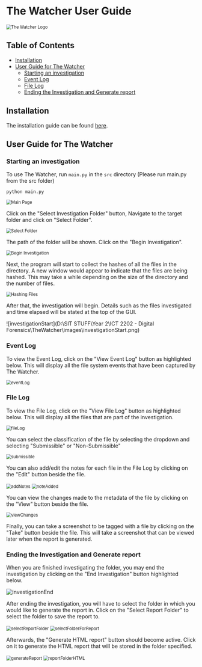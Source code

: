 # The Watcher User Guide

<img src="./images/theWatcherLogo.png" alt="The Watcher Logo" style="zoom:80%;" />

## Table of Contents
  * [Installation](#installation)
  * [User Guide for The Watcher](#user-guide-for-the-watcher)
    + [Starting an investigation](#starting-an-investigation)
    + [Event Log](#event-log)
    + [File Log](#file-log)
    + [Ending the Investigation and Generate report](#ending-the-investigation-and-generate-report)

## Installation

The installation guide can be found [here](./README.md).

## User Guide for The Watcher
### Starting an investigation

To use The Watcher, run `main.py` in the `src` directory (Please run main.py from the src folder)

```
python main.py
```

<img src="./images/mainPage.png" alt="Main Page" style="zoom:80%;" />

Click on the "Select Investigation Folder" button, Navigate to the target folder and click on "Select Folder".

<img src="./images/selectFolder.png" alt="Select Folder" style="zoom:80%;" />

The path of the folder will be shown. Click on the "Begin Investigation".

<img src="./images/beginInvestigation.png" alt="Begin Investigation" style="zoom:80%;" />

Next, the program will start to collect the hashes of all the files in the directory. A new window would appear to indicate that the files are being hashed. This may take a while depending on the size of the directory and the number of files.

<img src="./images/hashingFiles.png" alt="Hashing Files" style="zoom:80%;" />

After that, the investigation will begin. Details such as the files investigated and time elapsed will be stated at the top of the GUI.

![investigationStart](D:\SIT STUFF\Year 2\ICT 2202 - Digital Forensics\TheWatcher\images\investigationStart.png)

### Event Log

To view the Event Log, click on the "View Event Log" button as highlighted below. This will display all the file system events that have been captured by The Watcher.

<img src=".\images\eventLog.png" alt="eventLog" style="zoom:80%;" />

### File Log

To view the File Log, click on the "View File Log" button as highlighted below. This will display all the files that are part of the investigation.

<img src=".\images\fileLog.png" alt="fileLog" style="zoom:80%;" />

You can select the classification of the file by selecting the dropdown and selecting "Submissible" or "Non-Submissible"

<img src=".\images\submissible.png" alt="submissible" style="zoom:80%;" />

You can also add/edit the notes for each file in the File Log by clicking on the "Edit" button beside the file.

<img src=".\images\addNotes.png" alt="addNotes" style="zoom:80%;"/>

<img src=".\images\noteAdded.png" alt="noteAdded" style="zoom:80%;" />

You can view the changes made to the metadata of the file by clicking on the "View" button beside the file.

 <img src=".\images\viewChanges.png" alt="viewChanges" style="zoom:80%;" />

Finally, you can take a screenshot to be tagged with a file by clicking on the "Take" button beside the file. This will take a screenshot that can be viewed later when the report is generated.

### Ending the Investigation and Generate report

When you are finished investigating the folder, you may end the investigation by clicking on the "End Investigation" button highlighted below.

![investigationEnd](.\images\investigationEnd.png)

After ending the investigation, you will have to select the folder in which you would like to generate the report in. Click on the "Select Report Folder" to select the folder to save the report to.

<img src=".\images\selectReportFolder.png" alt="selectReportFolder" style="zoom:80%;" />

<img src=".\images\selectFolderForReport.png" alt="selectFolderForReport" style="zoom:80%;" />

Afterwards, the "Generate HTML report" button should become active. Click on it to generate the HTML report that will be stored in the folder specified.

<img src=".\images\generateReport.png" alt="generateReport" style="zoom:80%;" />

<img src=".\images\reportFolderHTML.png" alt="reportFolderHTML" style="zoom:80%;" />
